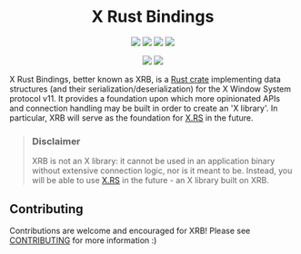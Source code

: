 <!-- This Source Code Form is subject to the terms of the Mozilla Public
   - License, v. 2.0. If a copy of the MPL was not distributed with this
   - file, You can obtain one at https://mozilla.org/MPL/2.0/. -->

<h1 align="center">X Rust Bindings</h1>
<p align="center">
	<a href="https://github.com/XdotRS/xrb/blob/main/LICENSE">
		<img src="https://img.shields.io/crates/l/xrb?style=for-the-badge" /></a>
	<a href="https://crates.io/crates/xrb">
		<img src="https://img.shields.io/crates/v/xrb?style=for-the-badge" /></a>
	<a href="https://github.com/XdotRS/xrb/issues">
		<img src="https://img.shields.io/github/issues-raw/XdotRS/xrb?style=for-the-badge" /></a>
	<a href="https://github.com/XdotRS/xrb/actions/workflows/ci.yml">
		<img src="https://img.shields.io/github/actions/workflow/status/XdotRS/xrb/ci.yml?event=push&branch=main&label=ci&style=for-the-badge" /></a>
</p>
<p align="center">
	<a href="https://docs.aquariwm.org/doc/xrb/">
		<img src="https://img.shields.io/badge/docs-dev build-forestgreen?style=for-the-badge" /></a>
	<a href="https://github.com/orgs/XdotRS/projects/1/views/1">
		<img src="https://img.shields.io/badge/todo-project-8860b8?style=for-the-badge" /></a>
</p>

X Rust Bindings, better known as XRB, is a [Rust crate] implementing data structures
(and their serialization/deserialization) for the X Window System protocol v11.
It provides a foundation upon which more opinionated APIs and connection
handling may be built in order to create an 'X library'. In particular, XRB will
serve as the foundation for [X.RS] in the future.

[Rust crate]: https://crates.io/crates/xrb/
[X.RS]: https://github.com/XdotRS/xrs/

> ### Disclaimer
> XRB is not an X library: it cannot be used in an application binary without
> extensive connection logic, nor is it meant to be. Instead, you will be able
> to use [X.RS] in the future - an X library built on XRB.

## Contributing
Contributions are welcome and encouraged for XRB! Please see [CONTRIBUTING] for more information :)

[CONTRIBUTING]: ./CONTRIBUTING.md
